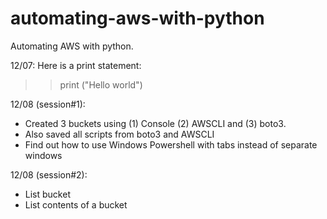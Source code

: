 # automating-aws-with-python
Automating AWS with python.

12/07:
Here is a print statement:
>>print ("Hello world")

12/08 (session#1):
- Created 3 buckets using (1) Console (2) AWSCLI and (3) boto3.
- Also saved all scripts from boto3 and AWSCLI
- Find out how to use Windows Powershell with tabs instead of separate windows

12/08 (session#2):
- List bucket
- List contents of a bucket
